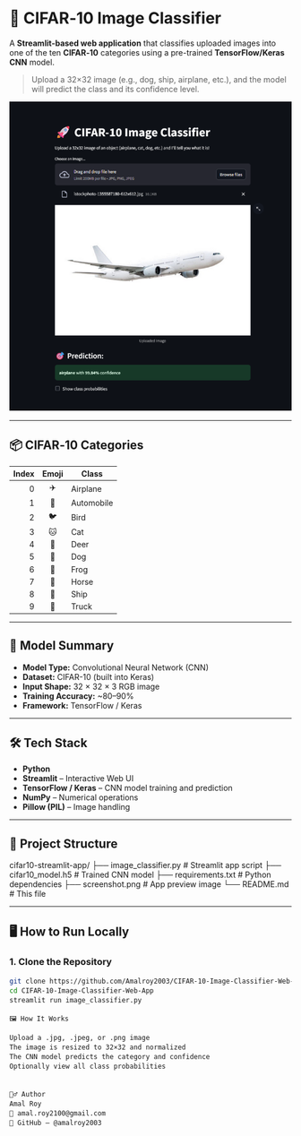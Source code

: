 # 🚀 CIFAR‑10 Image Classifier

A **Streamlit-based web application** that classifies uploaded images into one of the ten **CIFAR‑10** categories using a pre-trained **TensorFlow/Keras CNN** model.

> Upload a 32×32 image (e.g., dog, ship, airplane, etc.), and the model will predict the class and its confidence level.

![App Screenshot](image_classifier.png)

---

## 📦 CIFAR‑10 Categories

| Index | Emoji | Class      |
|------:|:-----:|------------|
| 0     | ✈️    | Airplane   |
| 1     | 🚗    | Automobile |
| 2     | 🐦    | Bird       |
| 3     | 🐱    | Cat        |
| 4     | 🦌    | Deer       |
| 5     | 🐶    | Dog        |
| 6     | 🐸    | Frog       |
| 7     | 🐴    | Horse      |
| 8     | 🚢    | Ship       |
| 9     | 🚚    | Truck      |

---

## 🧠 Model Summary

- **Model Type:** Convolutional Neural Network (CNN)
- **Dataset:** CIFAR-10 (built into Keras)
- **Input Shape:** 32 × 32 × 3 RGB image
- **Training Accuracy:** ~80–90%
- **Framework:** TensorFlow / Keras

---

## 🛠️ Tech Stack

- **Python**
- **Streamlit** – Interactive Web UI
- **TensorFlow / Keras** – CNN model training and prediction
- **NumPy** – Numerical operations
- **Pillow (PIL)** – Image handling

---

## 📁 Project Structure
cifar10-streamlit-app/
├── image_classifier.py # Streamlit app script
├── cifar10_model.h5 # Trained CNN model
├── requirements.txt # Python dependencies
├── screenshot.png # App preview image
└── README.md # This file


---

## 🖥️ How to Run Locally

### 1. Clone the Repository

```bash
git clone https://github.com/Amalroy2003/CIFAR-10-Image-Classifier-Web-App.git
cd CIFAR-10-Image-Classifier-Web-App
streamlit run image_classifier.py

🖼️ How It Works

Upload a .jpg, .jpeg, or .png image
The image is resized to 32×32 and normalized
The CNN model predicts the category and confidence
Optionally view all class probabilities


🙋‍♂️ Author
Amal Roy
📧 amal.roy2100@gmail.com
🔗 GitHub – @amalroy2003


